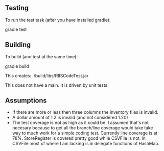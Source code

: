 Testing
-------
To run the test task (after you have installed gradle):

gradle test


Building
--------
To build (and test at the same time):

gradle build

This creates: ./build/libs/RIISCodeTest.jar

This does not have a main. It is driven by unit tests.

Assumptions
-----------
 - If there are more or less then three columns the inventory files is invalid.
 - A dollar amount of 1.2 is invalid (and not considered 1.20)
 - The test coverage is not as high as it could be. I assumed that's not necesary because to get all the branch/line coverage would take take way to much work for a simple coding test. Currently line coverage is at 78%. StoreRegister is covered pretty good while CSVFile is not. In CSVFile most of where I am lacking is in delegate functions of HashMap.

